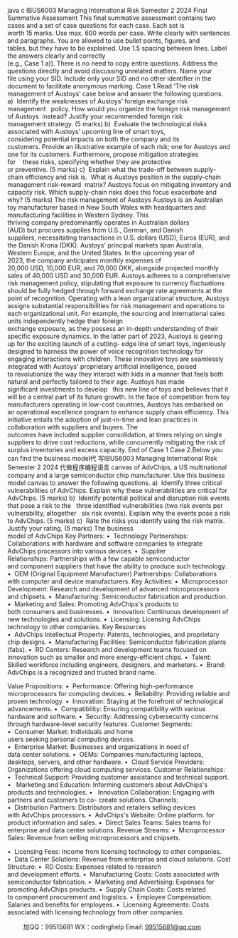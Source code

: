 java c
IBUS6003 Managing International Risk Semester 2 2024
Final Summative Assessment
This final summative assessment contains two cases and a set of case questions for each case. Each set is worth 15 marks. Use max. 600 words per case.
Write clearly with sentences and paragraphs. You are allowed to use bullet points, figures, and tables, but they have to be explained. Use 1.5 spacing between lines. Label the answers clearly and correctly (e.g., Case 1 a)). There is no need to copy entire questions. Address the questions directly and avoid discussing unrelated matters. Name your file using your SID. Include only your SID and no other identifier in the document to facilitate anonymous marking.
Case 1.Read ‘The risk management of Austoys’ case below and answer the
following questions.
a)  Identify the weaknesses of Austoys’ foreign exchange risk management   policy. How would you organize the foreign risk management of Austoys  instead? Justify your recommended foreign risk management strategy. (5 marks)
b)  Evaluate the technological risks associated with Austoys’ upcoming line of smart toys, considering potential impacts on both the company and its customers. Provide an illustrative example of each risk; one for Austoys and one for its customers. Furthermore, propose mitigation strategies for    these risks, specifying whether they are protective or preventive. (5 marks)
c)  Explain what the trade-off between supply-chain efficiency and risk is.  What is Austoys position in the supply-chain management risk-reward  matrix? Austoys focus on mitigating inventory and capacity risk. Which supply-chain risks does this focus exacerbate and why? (5 marks)
The risk management of Austoys
Austoys is an Australian toy manufacturer based in New South Wales with headquarters and manufacturing facilities in Western Sydney. This thriving company predominantly operates in Australian dollars (AUD) but procures supplies from U.S., German, and Danish suppliers, necessitating transactions in U.S. dollars (USD), Euros (EUR), and the Danish Krona (DKK). Austoys' principal markets span Australia, Western Europe, and the United States. In the upcoming year of 2023, the company anticipates monthly expenses of 20,000 USD, 10,000 EUR, and 70,000 DKK, alongside projected monthly sales of 40,000 USD and 30,000 EUR.
Austoys adheres to a comprehensive risk management policy, stipulating that exposure to currency fluctuations should be fully hedged through forward exchange rate agreements at the point of recognition. Operating with a lean organizational structure, Austoys assigns substantial responsibilities for risk management and operations to each organizational unit. For example, the sourcing and international sales units independently hedge their foreign exchange exposure, as they possess an in-depth understanding of their specific exposure dynamics.
In the latter part of 2023, Austoys is gearing up for the exciting launch of a cutting- edge line of smart toys, ingeniously designed to harness the power of voice recognition technology for engaging interactions with children. These innovative toys are seamlessly integrated with Austoys' proprietary artificial intelligence, poised to revolutionize the way they interact with kids in a manner that feels both natural and perfectly tailored to their age. Austoys has made significant investments to develop   this new line of toys and believes that it will be a central part of its future growth.
In the face of competition from toy manufacturers operating in low-cost countries, Austoys has embarked on an operational excellence program to enhance supply chain efficiency. This initiative entails the adoption of just-in-time and lean practices in collaboration with suppliers and buyers. The outcomes have included supplier consolidation, at times relying on single suppliers to drive cost reductions, while concurrently mitigating the risk of surplus inventories and excess capacity.
End of Case 1
Case 2.Below you can find the business model代 写IBUS6003 Managing International Risk Semester 2 2024
代做程序编程语言 canvas of AdvChips, a US
multinational company and a large semiconductor chip manufacturer. Use this business model canvas to answer the following questions.
a)  Identify three critical vulnerabilities of AdvChips. Explain why these vulnerabilities are critical for AdvChips. (5 marks)
b)  Identify potential political and disruption risk events that pose a risk to the   three identified vulnerabilities (two risk events per vulnerability, altogether   six risk events). Explain why the events pose a risk to AdvChips. (5 marks)
c)  Rate the risks you identify using the risk matrix. Justify your rating. (5 marks)
The business model of AdvChips Key Partners:
•  Technology Partnerships: Collaborations with hardware and software companies to integrate AdvChips processors into various devices.
•  Supplier Relationships: Partnerships with a few capable semiconductor and component suppliers that have the ability to produce such technology.
•  OEM (Original Equipment Manufacturer) Partnerships: Collaborations with computer and device manufacturers.
Key Activities:
•  Microprocessor Development: Research and development of advanced microprocessors and chipsets.
•  Manufacturing: Semiconductor fabrication and production.
•  Marketing and Sales: Promoting AdvChips's products to both consumers and businesses.
•  Innovation: Continuous development of new technologies and solutions.
•  Licensing: Licensing AdvChips technology to other companies.
Key Resources
•  AdvChips Intellectual Property: Patents, technologies, and proprietary chip designs.
•  Manufacturing Facilities: Semiconductor fabrication plants (fabs).
•  RD Centers: Research and development teams focused on innovation such as smaller and more energy-efficient chips.
•  Talent: Skilled workforce including engineers, designers, and marketers.
•  Brand: AdvChips is a recognized and trusted brand name.


Value Propositions:
•  Performance: Offering high-performance microprocessors for computing devices.
•  Reliability: Providing reliable and proven technology.
•  Innovation: Staying at the forefront of technological advancements.
•  Compatibility: Ensuring compatibility with various hardware and software.
•  Security: Addressing cybersecurity concerns through hardware-level security features.
Customer Segments:
•  Consumer Market: Individuals and home users seeking personal computing devices.
•  Enterprise Market: Businesses and organizations in need of data center solutions.
•  OEMs: Companies manufacturing laptops, desktops, servers, and other hardware.
•  Cloud Service Providers: Organizations offering cloud computing services.
Customer Relationships:
•  Technical Support: Providing customer assistance and technical support.
•   Marketing and Education: Informing customers about AdvChips's products and technologies.
•   Innovation Collaboration: Engaging with partners and customers to co- create solutions.
Channels:
•  Distribution Partners: Distributors and retailers selling devices with AdvChips processors.
•  AdvChips's Website: Online platform. for product information and sales.
•  Direct Sales Teams: Sales teams for enterprise and data center solutions.
Revenue Streams:
•  Microprocessor Sales: Revenue from selling microprocessors and chipsets.

•  Licensing Fees: Income from licensing technology to other companies.
•  Data Center Solutions: Revenue from enterprise and cloud solutions.
Cost Structure:
•  RD Costs: Expenses related to research and development efforts.
•  Manufacturing Costs: Costs associated with semiconductor fabrication.
•  Marketing and Advertising: Expenses for promoting AdvChips products.
•  Supply Chain Costs: Costs related to component procurement and logistics.
•  Employee Compensation: Salaries and benefits for employees.
•  Licensing Agreements: Costs associated with licensing technology from other companies.


         
加QQ：99515681  WX：codinghelp  Email: 99515681@qq.com
